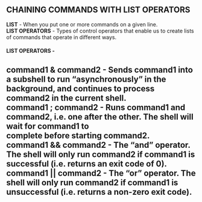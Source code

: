 ## CHAINING COMMANDS WITH LIST OPERATORS
**LIST** - When you put one or more commands on a given line. </br>
**LIST OPERATORS** - Types of control operators that enable us to create lists of commands that operate in different ways.
#### LIST OPERATORS - 
**command1 & command2**  - Sends command1 into a subshell to run “asynchronously” in the background, and continues to process 
  command2 in the current shell.
</br>
**command1 ; command2**  - Runs command1 and command2, i.e. one after the other. The shell will wait for command1 to </br>
  complete before starting command2. 
</br>
**command1 && command2** -  The “and” operator. The shell will only run command2 if command1 is
  successful (i.e. returns an exit code of 0). 
</br>
**command1 || command2** -  The “or” operator. The shell will only run
  command2 if command1 is unsuccessful (i.e. returns a non-zero exit code).
</br>
---


